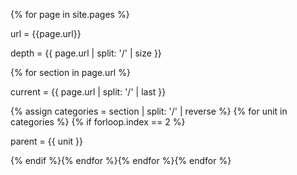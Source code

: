 ---
---


{% for page in site.pages %}

url = {{page.url}}

depth = {{ page.url | split: '/' | size }}

{% for section in page.url %}

current = {{ page.url | split: '/' | last }}

{% assign categories = section | split: '/' | reverse %}
{% for unit in categories %}
{% if forloop.index == 2 %}

parent = {{ unit }}

{% endif %}{% endfor %}{% endfor %}{% endfor %}

